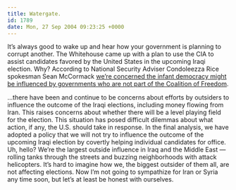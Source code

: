 ```yaml
---
title: Watergate.
id: 1789
date: Mon, 27 Sep 2004 09:23:25 +0000
---
```


It’s always good to wake up and hear how your government is planning to corrupt another. The Whitehouse came up with a plan to use the CIA to assist candidates favored by the United States in the upcoming Iraqi election. Why? According to National Security Adviser Condoleezza Rice spokesman Sean McCormack [we’re concerned the infant democracy might be influenced by governments who are not part of the Coalition of Freedom](http://www.time.com/time/magazine/article/0,9171,1101041004-702122,00.html).

<div class="quote">…there have been and continue to be concerns about efforts by outsiders to influence the outcome of the Iraqi elections, including money flowing from Iran. This raises concerns about whether there will be a level playing field for the election. This situation has posed difficult dilemmas about what action, if any, the U.S. should take in response. In the final analysis, we have adopted a policy that we will not try to influence the outcome of the upcoming Iraqi election by covertly helping individual candidates for office.</div>Uh, hello? We’re the largest outside influence in Iraq and the Middle East — rolling tanks through the streets and buzzing neighborhoods with attack helicopters. It’s hard to imagine how we, the biggest outsider of them all, are not affecting elections. Now I’m not going to sympathize for Iran or Syria any time soon, but let’s at least be honest with ourselves.


